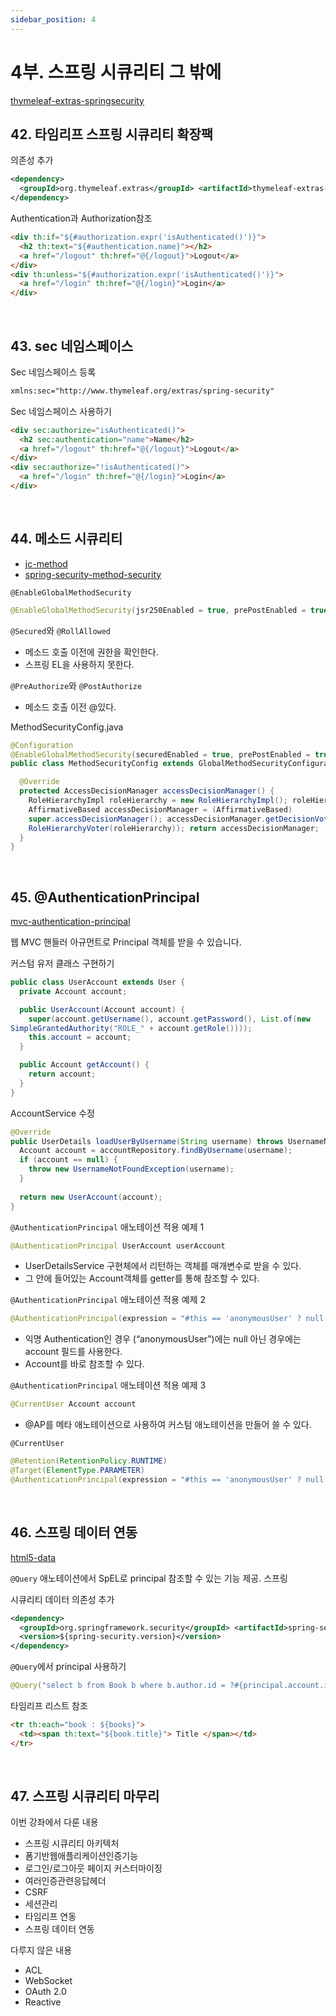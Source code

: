 ```yaml
---
sidebar_position: 4
---
```


# 4부. 스프링 시큐리티 그 밖에

[thymeleaf-extras-springsecurity](https://github.com/thymeleaf/thymeleaf-extras-springsecurity/blob/3.0-master/README.markdown)

## 42. 타임리프 스프링 시큐리티 확장팩 

의존성 추가

```xml
<dependency>
  <groupId>org.thymeleaf.extras</groupId> <artifactId>thymeleaf-extras-springsecurity5</artifactId>
</dependency>
```

Authentication과 Authorization참조
 
```html
<div th:if="${#authorization.expr('isAuthenticated()')}"> 
  <h2 th:text="${#authentication.name}"></h2>
  <a href="/logout" th:href="@{/logout}">Logout</a>
</div>
<div th:unless="${#authorization.expr('isAuthenticated()')}">
  <a href="/login" th:href="@{/login}">Login</a> 
</div>
```

<br/>

## 43. sec 네임스페이스 

Sec 네임스페이스 등록

```xml
xmlns:sec="http://www.thymeleaf.org/extras/spring-security"
```
 
Sec 네임스페이스 사용하기
```html
<div sec:authorize="isAuthenticated()">
  <h2 sec:authentication="name">Name</h2>
  <a href="/logout" th:href="@{/logout}">Logout</a>
</div>
<div sec:authorize="!isAuthenticated()">
  <a href="/login" th:href="@{/login}">Login</a> 
</div>
```

<br/>

## 44. 메소드 시큐리티 

- [jc-method](https://docs.spring.io/spring-security/site/docs/5.1.5.RELEASE/reference/htmlsingle/#jc-method)
- [spring-security-method-security](https://www.baeldung.com/spring-security-method-security)

`@EnableGlobalMethodSecurity`

```java
@EnableGlobalMethodSecurity(jsr250Enabled = true, prePostEnabled = true, securedEnabled = true)
```

`@Secured`와 `@RollAllowed`
- 메소드 호출 이전에 권한을 확인한다.
- 스프링 EL을 사용하지 못한다.

`@PreAuthorize`와 `@PostAuthorize`
- 메소드 호출 이전 @있다.

MethodSecurityConfig.java
     
```java 
@Configuration
@EnableGlobalMethodSecurity(securedEnabled = true, prePostEnabled = true, jsr250Enabled = true)
public class MethodSecurityConfig extends GlobalMethodSecurityConfiguration {

  @Override
  protected AccessDecisionManager accessDecisionManager() {
    RoleHierarchyImpl roleHierarchy = new RoleHierarchyImpl(); roleHierarchy.setHierarchy("ROLE_ADMIN > ROLE_USER"); 
    AffirmativeBased accessDecisionManager = (AffirmativeBased)
    super.accessDecisionManager(); accessDecisionManager.getDecisionVoters().add(new
    RoleHierarchyVoter(roleHierarchy)); return accessDecisionManager;
  } 
}
```

<br/>

## 45. @AuthenticationPrincipal

[mvc-authentication-principal](https://docs.spring.io/spring-security/site/docs/5.1.5.RELEASE/reference/htmlsingle/#mvc-authentication-principal)

웹 MVC 핸들러 아규먼트로 Principal 객체를 받을 수 있습니다.

커스텀 유저 클래스 구현하기

```java
public class UserAccount extends User {
  private Account account;

  public UserAccount(Account account) { 
    super(account.getUsername(), account.getPassword(), List.of(new
SimpleGrantedAuthority("ROLE_" + account.getRole()))); 
    this.account = account;
  }

  public Account getAccount() { 
    return account;
  } 
}
```

AccountService 수정

```java
@Override
public UserDetails loadUserByUsername(String username) throws UsernameNotFoundException {
  Account account = accountRepository.findByUsername(username); 
  if (account == null) {
    throw new UsernameNotFoundException(username); 
  }
  
  return new UserAccount(account);
}
```

`@AuthenticationPrincipal` 애노테이션 적용 예제 1

```java
@AuthenticationPrincipal UserAccount userAccount
```

- UserDetailsService 구현체에서 리턴하는 객체를 매개변수로 받을 수 있다.
- 그 안에 들어있는 Account객체를 getter를 통해 참조할 수 있다. 

`@AuthenticationPrincipal` 애노테이션 적용 예제 2
   
```java
@AuthenticationPrincipal(expression = "#this == 'anonymousUser' ? null : account") Account account
```
 
- 익명 Authentication인 경우 (“anonymousUser”)에는 null 아닌 경우에는 account 필드를 사용한다.
- Account를 바로 참조할 수 있다. 

`@AuthenticationPrincipal` 애노테이션 적용 예제 3

```java
@CurrentUser Account account
```

- @AP를 메타 애노테이션으로 사용하여 커스텀 애노테이션을 만들어 쓸 수 있다. 
 
`@CurrentUser`

```java
@Retention(RetentionPolicy.RUNTIME)
@Target(ElementType.PARAMETER)
@AuthenticationPrincipal(expression = "#this == 'anonymousUser' ? null : account") public @interface CurrentUser { }
```

<br/>

## 46. 스프링 데이터 연동 

[html5-data](https://docs.spring.io/spring-security/site/docs/current/reference/html5/#data)

`@Query` 애노테이션에서 SpEL로 principal 참조할 수 있는 기능 제공. 스프링 

시큐리티 데이터 의존성 추가

```xml
<dependency> 
  <groupId>org.springframework.security</groupId> <artifactId>spring-security-data</artifactId> 
  <version>${spring-security.version}</version>
</dependency>
```

`@Query`에서 principal 사용하기

```java
@Query("select b from Book b where b.author.id = ?#{principal.account.id}") List<Book> findCurrentUserBooks();
```

타임리프 리스트 참조
 
```html
<tr th:each="book : ${books}">
  <td><span th:text="${book.title}"> Title </span></td>
</tr>
```

<br/>

## 47. 스프링 시큐리티 마무리

이번 강좌에서 다룬 내용
- 스프링 시큐리티 아키텍처
- 폼기반웹애플리케이션인증기능
- 로그인/로그아웃 페이지 커스터마이징
- 여러인증관련응답헤더
- CSRF
- 세션관리
- 타임리프 연동
- 스프링 데이터 연동

다루지 않은 내용
- ACL
- WebSocket
- OAuth 2.0
- Reactive